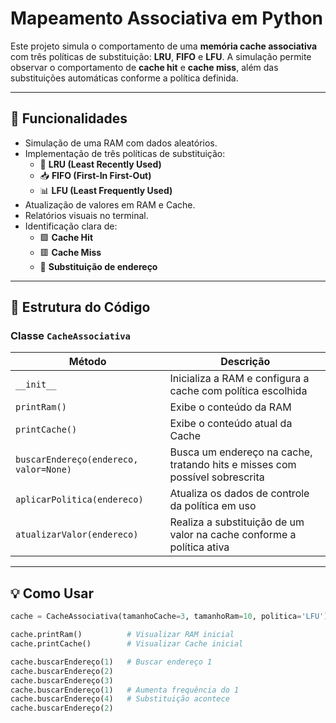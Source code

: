 #  Mapeamento Associativa em Python

Este projeto simula o comportamento de uma **memória cache associativa** com três políticas de substituição: **LRU**, **FIFO** e **LFU**. A simulação permite observar o comportamento de **cache hit** e **cache miss**, além das substituições automáticas conforme a política definida.

---

## 🚀 Funcionalidades

- Simulação de uma RAM com dados aleatórios.
- Implementação de três políticas de substituição:
  - 🔁 **LRU (Least Recently Used)**
  - 📥 **FIFO (First-In First-Out)**
  - 📊 **LFU (Least Frequently Used)**
- Atualização de valores em RAM e Cache.
- Relatórios visuais no terminal.
- Identificação clara de:
  - 🟩 **Cache Hit**
  - 🟥 **Cache Miss**
  - 🧹 **Substituição de endereço**

---

## 🧰 Estrutura do Código

### Classe `CacheAssociativa`

| Método | Descrição |
|--------|-----------|
| `__init__` | Inicializa a RAM e configura a cache com política escolhida |
| `printRam()` | Exibe o conteúdo da RAM |
| `printCache()` | Exibe o conteúdo atual da Cache |
| `buscarEndereço(endereco, valor=None)` | Busca um endereço na cache, tratando hits e misses com possível sobrescrita |
| `aplicarPolitica(endereco)` | Atualiza os dados de controle da política em uso |
| `atualizarValor(endereco)` | Realiza a substituição de um valor na cache conforme a política ativa |

---

## 💡 Como Usar

```python
cache = CacheAssociativa(tamanhoCache=3, tamanhoRam=10, politica='LFU')

cache.printRam()          # Visualizar RAM inicial
cache.printCache()        # Visualizar Cache inicial

cache.buscarEndereço(1)   # Buscar endereço 1
cache.buscarEndereço(2)
cache.buscarEndereço(3)
cache.buscarEndereço(1)   # Aumenta frequência do 1
cache.buscarEndereço(4)   # Substituição acontece
cache.buscarEndereço(2)
